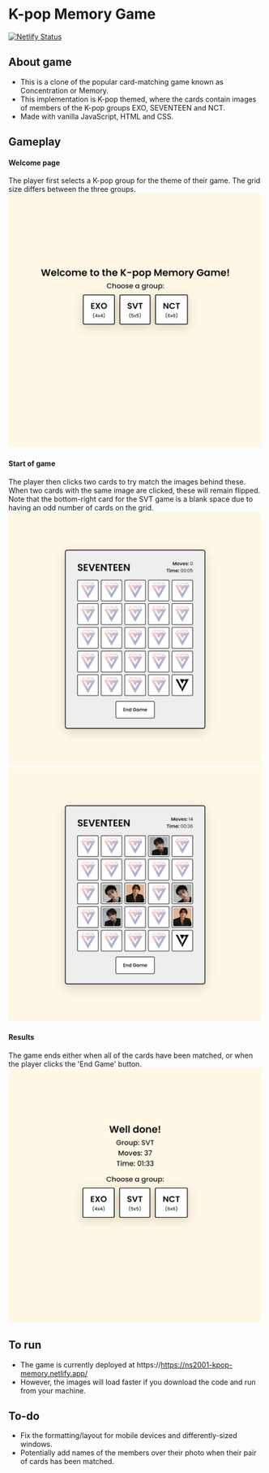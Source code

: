 # K-pop Memory Game

[![Netlify Status](https://api.netlify.com/api/v1/badges/423da098-f252-4488-9557-b97feb4647fa/deploy-status)](https://app.netlify.com/sites/ns2001-kpop-memory/deploys)

## About game
- This is a clone of the popular card-matching game known as Concentration or Memory.
- This implementation is K-pop themed, where the cards contain images of members of the K-pop groups EXO, SEVENTEEN and NCT.
- Made with vanilla JavaScript, HTML and CSS.

## Gameplay

#### Welcome page
The player first selects a K-pop group for the theme of their game. The grid size differs between the three groups.
<br>
<img src="/screenshots/welcome.png" alt= “welcome” width="500" height="500">
<br>

#### Start of game
The player then clicks two cards to try match the images behind these. When two cards with the same image are clicked, these will remain flipped. 
Note that the bottom-right card for the SVT game is a blank space due to having an odd number of cards on the grid.
<br>
<img src="/screenshots/start-game.png" alt= “start-game” width="500" height="500">
<img src="/screenshots/ongoing-game.png" alt= “ongoing-game” width="500" height="500">
<br>

#### Results
The game ends either when all of the cards have been matched, or when the player clicks the 'End Game' button.
<br>
<img src="/screenshots/results.png" alt= “results” width="500" height="500">
<br>

## To run
- The game is currently deployed at https://https://ns2001-kpop-memory.netlify.app/ 
- However, the images will load faster if you download the code and run from your machine.

## To-do
- Fix the formatting/layout for mobile devices and differently-sized windows.
- Potentially add names of the members over their photo when their pair of cards has been matched.
